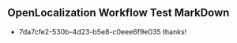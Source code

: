 ## OpenLocalization Workflow Test MarkDown
* 7da7cfe2-530b-4d23-b5e8-c0eee6f9e035 thanks!

<!--HONumber=Jul16_HO3-->


